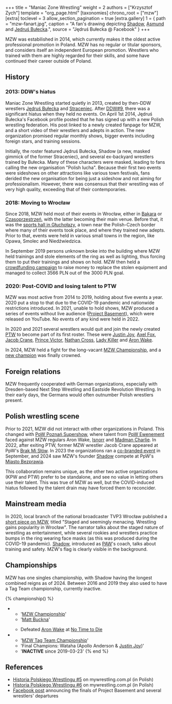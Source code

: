 +++
title = "Maniac Zone Wrestling"
weight = 2
authors = ["Krzysztof Zych"]
template = "org_page.html"
[taxonomies]
chrono_root = ["mzw"]
[extra]
toclevel = 3
allow_section_pagination = true
[extra.gallery]
1 = { path = "mzw-fanart.jpg", caption = "A fan's drawing depicting [Shadow](@/w/shadow.md), [Asmund](@/w/asmund.md) and [Jędruś Bułecka](@/w/jedrus-bulecka.md).", source = "Jędruś Bułecka @ Facebook" }
+++

MZW was estabilished in 2014, which currently makes it the oldest active professional promotion in Poland. MZW has no regular or titular sponsors, and considers itself an independent European promotion. Wrestlers who trained with them are highly regarded for their skills, and some have continued their career outside of Poland.

## History

### 2013: DDW's hiatus

Maniac Zone Wrestling started quietly in 2013, created by then-DDW wrestlers [Jędruś Bułecka](@/w/jedrus-bulecka.md) and [Straceniec](https://tpwres.pl/w/shadow.md).
After [DDW#9](@/e/ddw/2013-10-25-ddw-9.md), there was a significant hiatus when they held no events.
On April 1st 2014, Jędruś Bułecka's Facebook profile posted that he has signed up with a new Polish wrestling federation.
His post linked to a newly created fanpage for MZW, and a short video of their wrestlers and adepts in action.
The new organization promised regular monthly shows, bigger events including foreign stars, and training sessions.

Initially, the roster featured Jędruś Bułecka, Shadow (a new, masked gimmick of the former Straceniec), and several ex-backyard wrestlers trained by Bułecka.
Many of these characters were masked, leading to fans calling the new organisation "Polish lucha".
Because their first two events were sideshows on other attractions like various town festivals, fans derided the new organisation for being just a sideshow and not aiming for professionalism. However, there was consensus that their wrestling was of very high quality, exceeding that of their contemporaries.

### 2018: Moving to Wrocław

Since 2018, MZW held most of their events in Wrocław, either in [Bakara](@/v/bakara.md) or [Czasoprzestrzeń](@/v/czasoprzestrzen.md), with the latter becoming their main venue.
Before that, it was the [sports hall in Głuchołazy](@/v/gosir-glucholazy.md), a town near the Polish-Czech border where many of their events took place, and where they trained new adepts. Prior to that, events were held in various small towns in the region, like Opawa, Smolec and Niedźwiedzica.

In September 2019 persons unknown broke into the building where MZW held trainings and stole elements of the ring as well as lighting, thus forcing them to put their trainings and shows on hold. MZW then held a [crowdfunding campaign][mzw-zbiorka] to raise money to replace the stolen equipment and managed to collect 3566 PLN out of the 3000 PLN goal.

### 2020: Post-COVID and losing talent to PTW

MZW was most active from 2014 to 2019, holding about five events a year. 2020 put a stop to that due to the COVID-19 pandemic and nationwide restrictions introduced. In 2021, unable to hold shows, MZW produced a series of events without live audience ([Project Basement](@/e/project-basement.md)), which were released on YouTube. No events of any kind were held in 2022.

In 2020 and 2021 several wrestlers would quit and join the newly created [PTW](@/o/ptw.md) to become part of its first roster. These were [Justin Joy](@/w/justin-joy.md), [Axel Fox](@/w/axel-fox.md), [Jacob Crane](@/w/jacob-crane.md), [Prince Victor](@/w/vic-golden.md), [Nathan Cross](@/w/gabriel-queen.md), [Lady Killer](@/w/boro.md) and [Aron Wake](@/w/aron-wake.md).

In 2024, MZW held a fight for the long-vacant [MZW Championship](@/c/mzw-championship.md), and a [new champion](@/w/matt-buckna.md) was finally crowned.

## Foreign relations

MZW frequently cooperated with German organizations, especially with Dresden-based Next Step Wrestling and Eastside Revolution Wrestling. In their early days, the Germans would often outnumber Polish wrestlers present.

## Polish wrestling scene

Prior to 2021, MZW did not interact with other organizations in Poland.
This changed with [PpW Poznań Supershow](@/e/ppw/2021-07-30-ppw-poznan-supershow.md), where talent from [PpW Ewenement](@/o/ppw.md) faced against MZW regulars Aron Wake, [Isnorr](@/w/isnorr.md) and [Madman Charlie](@/w/madman-charlie.md).
In 2022, after exiting PTW, former MZW wrestler Jacob Crane appeared at PpW's [Brak Mi Słów](@/e/ppw/2022-09-10-ppw-brak-mi-slow.md).
In 2023 the organizations ran a [co-branded event](@/e/mzw/2023-09-23-mzw_ppw-zadnych-granic.md) in September, and 2024 saw MZW's founder [Shadow](@/w/shadow.md) compete at PpW's [Miasto Bezprawia](@/e/ppw/2024-02-10-ppw-miasto-bezprawia.md).

This collaboration remains unique, as the other two active organizations (KPW and PTW) prefer to be standalone, and see no value in letting others use their talent. This was true of MZW as well, but the COVID-induced hiatus followed by the talent drain may have forced them to reconcider.

## Mainstream media

In 2020, local branch of the national broadcaster TVP3 Wrocław published a [short piece on MZW][mzw-tvp3], titled "Staged and seemingly menacing. Wrestling gains popularity in Wrocław". The narrator talks about the staged nature of wrestling as entertainment, while several rookies and wrestlers practice bumps in the ring wearing face masks (as this was produced during the COVID-19 pandemic). [Shadow](@/w/shadow.md), introduced as [PAW](@/o/paw.md)'s coach, talks about training and safety. MZW's flag is clearly visible in the background.

## Championships

MZW has one singles championship, with Shadow having the longest combined reigns as of 2024. Between 2016 and 2019 they also used to have a Tag Team championship, currently inactive.

{% championship() %}
- - '[MZW Championship](@/c/mzw-championship.md)' 
  - '[Matt Buckna](@/w/matt-buckna.md)' 
  - >
    Defeated [Aron Wake](@/w/aron-wake.md) at [No Time to Die](@/e/mzw/2024-10-12-mzw-no-time-to-die.md)
- - '[MZW Tag Team Championship](@/c/mzw-tag-team-championship.md)'
  - 'Final Champions: Wataha (Apollo Anderson & [Justin Joy](@/w/justin-joy.md))'
  - '**INACTIVE** since 2019-03-23'
{% end %}

## References

* [Historia Polskiego Wrestlingu #5](https://mywrestling.com.pl/historia-polskiego-wrestlingu-5-powstanie-maniac-zone-wrestling-afera-z-polish-giantem-przeprowadzka-ddw-do-gdanska/) on mywrestling.com.pl (in Polish)
* [Historia Polskiego Wrestlingu #6](https://mywrestling.com.pl/historia-polskiego-wrestlingu-6-pierwsza-biletowana-gala-mzw-powstanie-kpw-obecna-sytuacja/) on mywrestling.com.pl (in Polish)
* [Facebook post](https://www.facebook.com/ManiacZoneWrestling/posts/pfbid0FM2QRdQsdQr2yXnK4iQgqqye1kRaEZ1iL1Bh89kSdfUtaMfg5kWuTbQTfMXkaTHnl) announcing the finals of Project Basement and several wrestlers' departures

[mzw-c]: @/c/mzw-championship.md
[mzw-ttc]: @/c/mzw-tag-team-championship.md
[mzw-zbiorka]: https://zrzutka.pl/npgbb6
[mzw-tvp3]: https://wroclaw.tvp.pl/48638715/wyrezyserowany-grozny-na-pozor-wrestling-nabiera-popularnosci-we-wroclawiu
